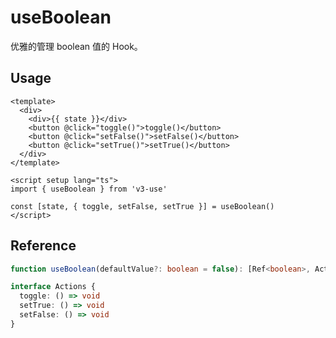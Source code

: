 # useBoolean

优雅的管理 boolean 值的 Hook。

## Usage

```vue
<template>
  <div>
    <div>{{ state }}</div>
    <button @click="toggle()">toggle()</button>
    <button @click="setFalse()">setFalse()</button>
    <button @click="setTrue()">setTrue()</button>
  </div>
</template>

<script setup lang="ts">
import { useBoolean } from 'v3-use'

const [state, { toggle, setFalse, setTrue }] = useBoolean()
</script>
```

## Reference

```typescript
function useBoolean(defaultValue?: boolean = false): [Ref<boolean>, Actions]

interface Actions {
  toggle: () => void
  setTrue: () => void
  setFalse: () => void
}
```
